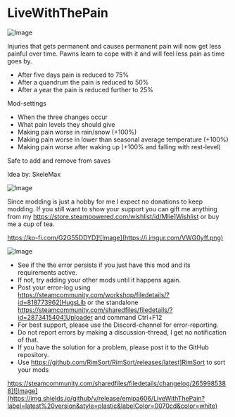 # LiveWithThePain

![Image](https://i.imgur.com/iCj5o7O.png)


Injuries that gets permanent and causes permanent pain will now get less painful over time. 
Pawns learn to cope with it and will feel less pain as time goes by.



-  After five days pain is reduced to 75%
-  After a quandrum the pain is reduced to 50%
-  After a year the pain is reduced further to 25%



Mod-settings


-  When the three changes occur
-  What pain levels they should give
-  Making pain worse in rain/snow (+100%)
-  Making pain worse in lower than seasonal average temperature (+100%)
-  Making pain worse after waking up (+100% and falling with rest-level)



Safe to add and remove from saves

Idea by: SkeleMax
	
![Image](https://i.imgur.com/Ds0rBAD.png)

Since modding is just a hobby for me I expect no donations to keep modding. If you still want to show your support you can gift me anything from my https://store.steampowered.com/wishlist/id/Mlie]Wishlist or buy me a cup of tea.

https://ko-fi.com/G2G55DDYD]![Image](https://i.imgur.com/VWG0yff.png)


![Image](https://i.imgur.com/5xwDG6H.png)



-  See if the the error persists if you just have this mod and its requirements active.
-  If not, try adding your other mods until it happens again.
-  Post your error-log using https://steamcommunity.com/workshop/filedetails/?id=818773962]HugsLib or the standalone https://steamcommunity.com/sharedfiles/filedetails/?id=2873415404]Uploader and command Ctrl+F12
-  For best support, please use the Discord-channel for error-reporting.
-  Do not report errors by making a discussion-thread, I get no notification of that.
-  If you have the solution for a problem, please post it to the GitHub repository.
-  Use https://github.com/RimSort/RimSort/releases/latest]RimSort to sort your mods



https://steamcommunity.com/sharedfiles/filedetails/changelog/2659985388]![Image](https://img.shields.io/github/v/release/emipa606/LiveWithThePain?label=latest%20version&style=plastic&labelColor=0070cd&color=white)

